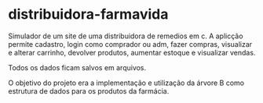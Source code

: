    # distribuidora-farmavida

Simulador de um site de uma distribuidora de remedios em c. A aplicção permite cadastro, login como comprador ou adm, fazer compras, visualizar e alterar carrinho, devolver produtos, aumentar estoque e visualizar vendas.

Todos os dados ficam salvos em arquivos.

O objetivo do projeto era a implementação e utilização da árvore B como estrutura de dados para os produtos da farmácia.
